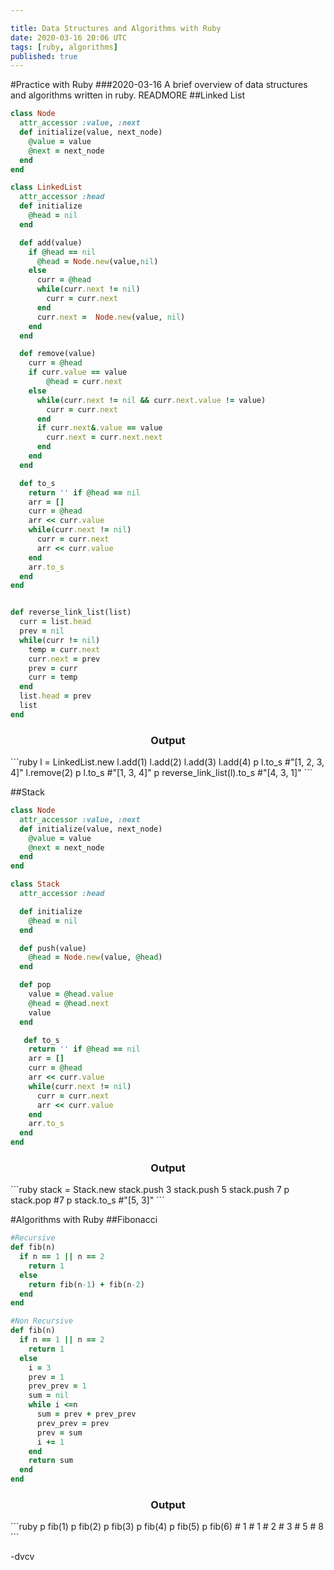 ```yaml
---

title: Data Structures and Algorithms with Ruby
date: 2020-03-16 20:06 UTC
tags: [ruby, algorithms]
published: true
---
```

#Practice with Ruby
###2020-03-16
A brief overview of data structures and algorithms written in ruby.
READMORE
##Linked List
```ruby
class Node
  attr_accessor :value, :next
  def initialize(value, next_node)
    @value = value
    @next = next_node
  end
end

class LinkedList
  attr_accessor :head
  def initialize
    @head = nil
  end

  def add(value)
    if @head == nil
      @head = Node.new(value,nil)
    else
      curr = @head
      while(curr.next != nil)
        curr = curr.next
      end
      curr.next =  Node.new(value, nil)
    end
  end

  def remove(value)
    curr = @head
    if curr.value == value
        @head = curr.next
    else
      while(curr.next != nil && curr.next.value != value)
        curr = curr.next
      end
      if curr.next&.value == value
        curr.next = curr.next.next
      end
    end
  end

  def to_s
    return '' if @head == nil
    arr = []
    curr = @head
    arr << curr.value
    while(curr.next != nil)
      curr = curr.next
      arr << curr.value
    end
    arr.to_s
  end
end


def reverse_link_list(list)
  curr = list.head
  prev = nil
  while(curr != nil)
    temp = curr.next
    curr.next = prev
    prev = curr
    curr = temp
  end
  list.head = prev
  list
end
```

<div style="text-align: center;">
<h3>Output</h3>
</div>
```ruby
l = LinkedList.new
l.add(1)
l.add(2)
l.add(3)
l.add(4)
p l.to_s
#"[1, 2, 3, 4]"
l.remove(2)
p l.to_s
#"[1, 3, 4]"
p reverse_link_list(l).to_s
#"[4, 3, 1]"
```

##Stack
```ruby
class Node
  attr_accessor :value, :next
  def initialize(value, next_node)
    @value = value
    @next = next_node
  end
end

class Stack
  attr_accessor :head

  def initialize
    @head = nil
  end

  def push(value)
    @head = Node.new(value, @head)
  end

  def pop
    value = @head.value
    @head = @head.next
    value
  end

   def to_s
    return '' if @head == nil
    arr = []
    curr = @head
    arr << curr.value
    while(curr.next != nil)
      curr = curr.next
      arr << curr.value
    end
    arr.to_s
  end
end
```

<div style="text-align: center;">
<h3>Output</h3>
</div>
```ruby
stack = Stack.new
stack.push 3
stack.push 5
stack.push 7
p stack.pop
#7
p stack.to_s
#"[5, 3]"
```

#Algorithms with Ruby
##Fibonacci
```ruby
#Recursive
def fib(n)
  if n == 1 || n == 2
    return 1
  else
    return fib(n-1) + fib(n-2)
  end
end

#Non Recursive
def fib(n)
  if n == 1 || n == 2
    return 1
  else
    i = 3
    prev = 1
    prev_prev = 1
    sum = nil   
    while i <=n
      sum = prev + prev_prev
      prev_prev = prev
      prev = sum
      i += 1
    end
    return sum
  end
end

```

<div style="text-align: center;">
<h3>Output</h3>
</div>
```ruby
p fib(1)
p fib(2)
p fib(3)
p fib(4)
p fib(5)
p fib(6)
# 1
# 1
# 2
# 3
# 5
# 8
```

\-dvcv
